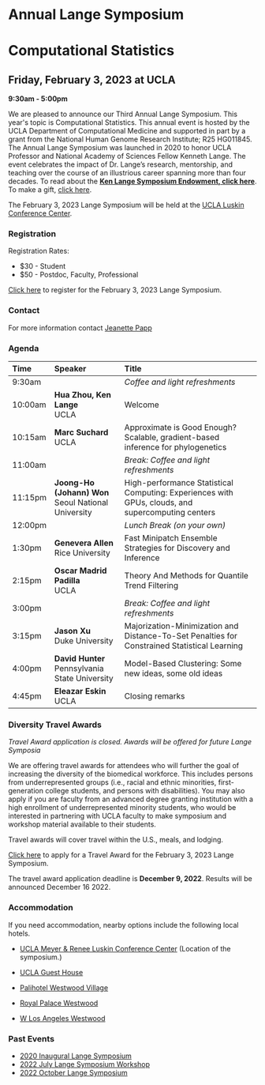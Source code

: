 # Annual Lange Symposium

# Computational Statistics

## Friday, February 3, 2023 at UCLA

**9:30am - 5:00pm**

We are pleased to announce our Third Annual Lange Symposium. This year's topic is Computational Statistics. This annual event is hosted by the UCLA Department of Computational Medicine and supported in part by a grant from the National Human Genome Research Institute; R25 HG011845. The Annual Lange Symposium was launched in 2020 to honor UCLA Professor and National Academy of Sciences Fellow Kenneth Lange. The event celebrates the impact of Dr. Lange’s research, mentorship, and teaching over the course of an illustrious career spanning more than four decades.
To read about the **[Ken Lange Symposium Endowment, click here](https://compmed.ucla.edu/ken-lange-symposium-endowment)**. To make a gift, [click here](https://giving.ucla.edu/Campaign/Donate.aspx?SiteNum=3167&fund=64621O&code=M-19409).

The February 3, 2023 Lange Symposium will be held at the [UCLA Luskin Conference Center](https://goo.gl/maps/17eXgqmZmqwEGKBx6).

### Registration

Registration Rates:
- $30 - Student
- $50 - Postdoc, Faculty, Professional

[Click here](https://uclahs.az1.qualtrics.com/jfe/form/SV_8bJEdJEKUs53aCy) to register for the February 3, 2023 Lange Symposium. 

### Contact

For more information contact [Jeanette Papp](mailto:jcpapp@ucla.edu?subject=Lange_Symposium_2023)

### Agenda

| Time | Speaker | Title |
|:-----------|:------------|:------------|
| 9:30am | | *Coffee and light refreshments*|
| 10:00am | **Hua Zhou, Ken Lange**<br>UCLA | Welcome |
| 10:15am | **Marc Suchard**<br>UCLA | Approximate is Good Enough? Scalable, gradient-based inference for phylogenetics|
| 11:00am | | *Break: Coffee and light refreshments* |
| 11:15pm | **Joong-Ho (Johann) Won**<br>Seoul National University | High-performance Statistical Computing: Experiences with GPUs, clouds, and supercomputing centers |
| 12:00pm | | *Lunch Break (on your own)* |
| 1:30pm | **Genevera Allen**<br>Rice University | Fast Minipatch Ensemble Strategies for Discovery and Inference |
| 2:15pm | **Oscar Madrid Padilla**<br>UCLA  | Theory And Methods for Quantile Trend Filtering |
| 3:00pm | | *Break: Coffee and light refreshments* |
| 3:15pm | **Jason Xu**<br>Duke University | Majorization-Minimization and Distance-To-Set Penalties for Constrained Statistical Learning |
| 4:00pm | **David Hunter**<br>Pennsylvania State University | Model-Based Clustering: Some new ideas, some old ideas |
| 4:45pm | **Eleazar Eskin**<br>UCLA | Closing remarks |


### Diversity Travel Awards

*Travel Award application is closed. Awards will be offered for future Lange Symposia*

We are offering travel awards for attendees who will further the goal of increasing the diversity of the biomedical workforce. This includes persons from underrepresented groups (i.e., racial and ethnic minorities, first-generation college students, and persons with disabilities). You may also apply if you are faculty from an advanced degree granting institution with a high enrollment of underrepresented minority students, who would be interested in partnering with UCLA faculty to make symposium and workshop material available to their students. 

Travel awards will cover travel within the U.S., meals, and lodging.

[Click here](https://uclahs.az1.qualtrics.com/jfe/form/SV_0CEvbVQVGSxnM7I) to apply for a Travel Award for the February 3, 2023 Lange Symposium. 

The travel award application deadline is **December 9, 2022**. Results will be announced December 16 2022.

### Accommodation

If you need accommodation, nearby options include the following local hotels.

- [UCLA Meyer & Renee Luskin Conference Center](https://luskinconferencecenter.ucla.edu/hotels-near-ucla/standard-rooms/)
(Location of the symposium.)

- [UCLA Guest House](http://guesthouse.ucla.edu/)

- [Palihotel Westwood Village](https://www.palisociety.com/hotels/westwood-village)

- [Royal Palace Westwood](http://www.royalpalacewestwood.com/)

- [W Los Angeles Westwood](https://www.marriott.com/en-us/hotels/laxwb-w-los-angeles-west-beverly-hills/overview/)

### Past Events
- [2020 Inaugural Lange Symposium](https://langesymposium.github.io/2020/)
- [2022 July Lange Symposium Workshop](https://langesymposium.github.io/2022-July-Workshop/)
- [2022 October Lange Symposium](https://langesymposium.github.io/2022-October-Symposium/)
